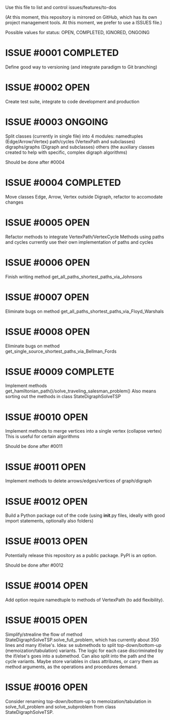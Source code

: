 Use this file to list and control issues/features/to-dos

(At this moment, this repository is mirrored on GitHub, which has its own project management tools.
At this moment, we prefer to use a ISSUES file.)

Possible values for status: OPEN, COMPLETED, IGNORED, ONGOING

# ISSUE #0001 COMPLETED

Define good way to versioning (and integrate paradigm to Git branching)

# ISSUE #0002 OPEN

Create test suite, integrate to code development and production

# ISSUE #0003 ONGOING

Split classes (currently in single file) into 4 modules:
namedtuples (Edge/Arrow/Vertex)
path/cycles (VertexPath and subclasses)
digraphs/graphs (Digraph and subclasses)
others (the auxiliary classes created to help with specific, complex digraph algorithms)

Should be done after #0004

# ISSUE #0004 COMPLETED

Move classes Edge, Arrow, Vertex outside Digraph, refactor to accomodate changes

# ISSUE #0005 OPEN

Refactor methods to integrate VertexPath/VertexCycle
Methods using paths and cycles currently use their own implementation of paths and cycles

# ISSUE #0006 OPEN

Finish writing method get_all_paths_shortest_paths_via_Johnsons

# ISSUE #0007 OPEN

Eliminate bugs on method get_all_paths_shortest_paths_via_Floyd_Warshals

# ISSUE #0008 OPEN

Eliminate bugs on method get_single_source_shortest_paths_via_Bellman_Fords

# ISSUE #0009 COMPLETE

Implement methods get_hamiltonian_path()/solve_traveling_salesman_problem()
Also means sorting out the methods in class StateDigraphSolveTSP

# ISSUE #0010 OPEN

Implement methods to merge vertices into a single vertex (collapse vertex)
This is useful for certain algorithms

Should be done after #0011

# ISSUE #0011 OPEN

Implement methods to delete arrows/edges/vertices of graph/digraph

# ISSUE #0012 OPEN

Build a Python package out of the code
(using __init__.py files, ideally with good import statements, optionally also folders)

# ISSUE #0013 OPEN

Potentially release this repository as a public package.
PyPI is an option.

Should be done after #0012

# ISSUE #0014 OPEN

Add option require namedtuple to methods of VertexPath (to add flexibility).

# ISSUE #0015 OPEN

Simplify/strealine the flow of method StateDigraphSolveTSP.solve_full_problem,
which has currently about 350 lines and many if/else's.
Idea: se submethods to split top-down/bottom-up (memoization/tabulation) variants.
The logic for each case discriminated by the if/else's goes into a submethod.
Can also split into the path and the cycle variants.
Maybe store variables in class attributes, or carry them as method arguments,
as the operations and procedures demand.

# ISSUE #0016 OPEN

Consider renaming top-down/bottom-up to memoization/tabulation in
solve_full_problem and solve_subproblem from class StateDigraphSolveTSP.
